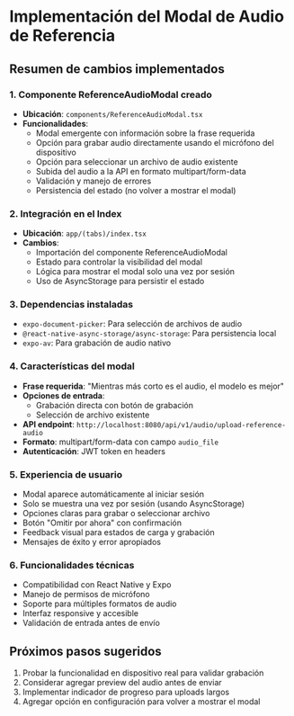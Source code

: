 # Implementación del Modal de Audio de Referencia

## Resumen de cambios implementados

### 1. Componente ReferenceAudioModal creado
- **Ubicación**: `components/ReferenceAudioModal.tsx`
- **Funcionalidades**:
  - Modal emergente con información sobre la frase requerida
  - Opción para grabar audio directamente usando el micrófono del dispositivo
  - Opción para seleccionar un archivo de audio existente
  - Subida del audio a la API en formato multipart/form-data
  - Validación y manejo de errores
  - Persistencia del estado (no volver a mostrar el modal)

### 2. Integración en el Index
- **Ubicación**: `app/(tabs)/index.tsx`
- **Cambios**:
  - Importación del componente ReferenceAudioModal
  - Estado para controlar la visibilidad del modal
  - Lógica para mostrar el modal solo una vez por sesión
  - Uso de AsyncStorage para persistir el estado

### 3. Dependencias instaladas
- `expo-document-picker`: Para selección de archivos de audio
- `@react-native-async-storage/async-storage`: Para persistencia local
- `expo-av`: Para grabación de audio nativo

### 4. Características del modal
- **Frase requerida**: "Mientras más corto es el audio, el modelo es mejor"
- **Opciones de entrada**:
  - Grabación directa con botón de grabación
  - Selección de archivo existente
- **API endpoint**: `http://localhost:8080/api/v1/audio/upload-reference-audio`
- **Formato**: multipart/form-data con campo `audio_file`
- **Autenticación**: JWT token en headers

### 5. Experiencia de usuario
- Modal aparece automáticamente al iniciar sesión
- Solo se muestra una vez por sesión (usando AsyncStorage)
- Opciones claras para grabar o seleccionar archivo
- Botón "Omitir por ahora" con confirmación
- Feedback visual para estados de carga y grabación
- Mensajes de éxito y error apropiados

### 6. Funcionalidades técnicas
- Compatibilidad con React Native y Expo
- Manejo de permisos de micrófono
- Soporte para múltiples formatos de audio
- Interfaz responsive y accesible
- Validación de entrada antes de envío

## Próximos pasos sugeridos
1. Probar la funcionalidad en dispositivo real para validar grabación
2. Considerar agregar preview del audio antes de enviar
3. Implementar indicador de progreso para uploads largos
4. Agregar opción en configuración para volver a mostrar el modal
